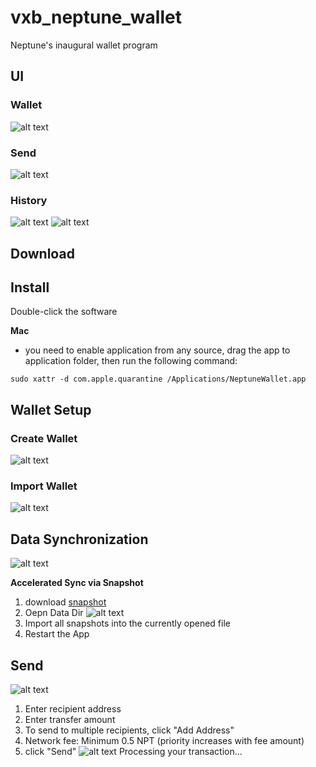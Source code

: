 # vxb_neptune_wallet
Neptune's inaugural wallet program

## UI

### Wallet
![alt text](imgs/image.png)

### Send
![alt text](imgs/image-1.png)

### History
![alt text](imgs/image-2.png)
![alt text](imgs/image-3.png)


## Download

## Install

Double-click the software

**Mac**
- you need to enable application from any source, drag the app to application folder, then run the following command:

```
sudo xattr -d com.apple.quarantine /Applications/NeptuneWallet.app
```

## Wallet Setup

### Create Wallet
![alt text](imgs/image-5.png)

### Import Wallet
![alt text](imgs/image-4.png)

## Data Synchronization
![alt text](imgs/image-6.png)

**Accelerated Sync via Snapshot**
1. download [snapshot](snapshot.md)
2. Oepn Data Dir
![alt text](imgs/image-7.png)
3. Import all snapshots into the currently opened file
4. Restart the App

## Send
![alt text](imgs/image-8.png)
1. Enter recipient address
2. Enter transfer amount
3. To send to multiple recipients, click "Add Address"
4. Network fee: Minimum 0.5 NPT (priority increases with fee amount)
5. click "Send"
![alt text](imgs/image-9.png)
Processing your transaction...